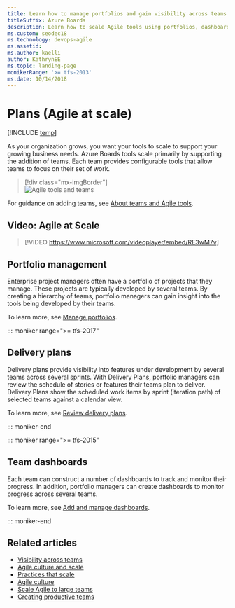 ```yaml
---
title: Learn how to manage portfolios and gain visibility across teams  
titleSuffix: Azure Boards
description: Learn how to scale Agile tools using portfolios, dashboards, and delivery plans in Azure Boards, Azure DevOps, & Team Foundation Server 
ms.custom: seodec18
ms.technology: devops-agile
ms.assetid: 
ms.author: kaelli
author: KathrynEE
ms.topic: landing-page
monikerRange: '>= tfs-2013'
ms.date: 10/14/2018
---
```


# Plans (Agile at scale)

[!INCLUDE [temp](../includes/version-vsts-tfs-all-versions.md)]

As your organization grows, you want your tools to scale to support your growing business needs. Azure Boards tools scale primarily by supporting the addition of teams. Each team provides configurable tools that allow teams to focus on their set of work.

> [!div class="mx-imgBorder"]  
> ![Agile tools and teams](../../organizations/settings/media/agile-tools/agile-tools-team-assets-post-2018.png)

For guidance on adding teams, see [About teams and Agile tools](../../organizations/settings/about-teams-and-settings.md).

## Video: Agile at Scale

> [!VIDEO https://www.microsoft.com/videoplayer/embed/RE3wM7v]

## Portfolio management

Enterprise project managers often have a portfolio of projects that they manage. These projects are typically developed by several teams. By creating a hierarchy of teams, portfolio managers can gain insight into the tools being developed by their teams.

To learn more, see [Manage portfolios](portfolio-management.md).

::: moniker range=">= tfs-2017"

## Delivery plans

Delivery plans provide visibility into features under development by several teams across several sprints. With Delivery Plans, portfolio managers can review the schedule of stories or features their teams plan to deliver. Delivery Plans show the scheduled work items by sprint (iteration path) of selected teams against a calendar view.

To learn more, see [Review delivery plans](review-team-plans.md).

::: moniker-end

::: moniker range=">= tfs-2015"

## Team dashboards

Each team can construct a number of dashboards to track and monitor their progress. In addition, portfolio managers can create dashboards to monitor progress across several teams.

To learn more, see [Add and manage dashboards](../../report/dashboards/dashboards.md?toc=/azure/devops/boards/plans/toc.json&bc=/azure/devops/boards/plans/breadcrumb/toc.json).

::: moniker-end

## Related articles

* [Visibility across teams](visibility-across-teams.md)
* [Agile culture and scale](agile-culture.md)
* [Practices that scale](practices-that-scale.md)
* [Agile culture](/azure/devops/learn/agile/agile-culture)
* [Scale Agile to large teams](/azure/devops/learn/agile/scale-agile-large-teams)
* [Creating productive teams](/azure/devops/learn/agile/productive-teams)
